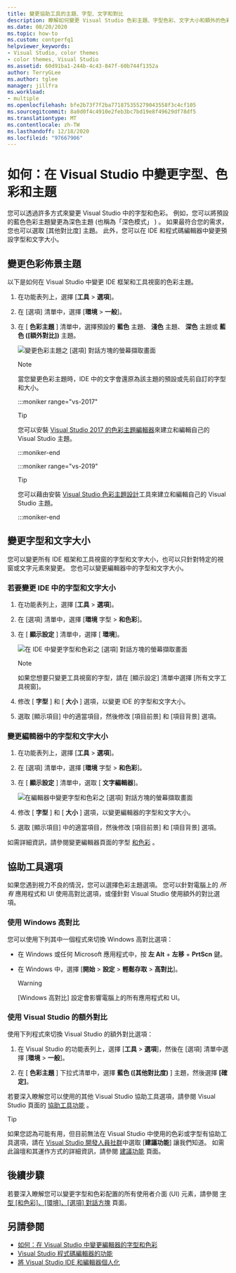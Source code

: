 ```yaml
---
title: 變更協助工具的主題、字型、文字和對比
description: 瞭解如何變更 Visual Studio 色彩主題、字型色彩、文字大小和額外的色彩，以方便使用和協助工具的考慮。
ms.date: 08/20/2020
ms.topic: how-to
ms.custom: contperfq1
helpviewer_keywords:
- Visual Studio, color themes
- color themes, Visual Studio
ms.assetid: 60d91ba1-244b-4c43-847f-60b744f1352a
author: TerryGLee
ms.author: tglee
manager: jillfra
ms.workload:
- multiple
ms.openlocfilehash: bfe2b73f7f2ba771875355279043558f3c4cf105
ms.sourcegitcommit: 8a0d0f4c4910e2feb3bc7bd19e8f49629df78df5
ms.translationtype: MT
ms.contentlocale: zh-TW
ms.lasthandoff: 12/18/2020
ms.locfileid: "97667906"
---
```

# <a name="how-to-change-fonts-colors-and-themes-in-visual-studio"></a>如何：在 Visual Studio 中變更字型、色彩和主題

您可以透過許多方式來變更 Visual Studio 中的字型和色彩。 例如，您可以將預設的藍色色彩主題變更為深色主題 (也稱為「深色模式」 ) 。 如果最符合您的需求，您也可以選取 [其他對比度] 主題。 此外，您可以在 IDE 和程式碼編輯器中變更預設字型和文字大小。

## <a name="change-the-color-theme"></a>變更色彩佈景主題

以下是如何在 Visual Studio 中變更 IDE 框架和工具視窗的色彩主題。

1. 在功能表列上，選擇 [**工具**  >  **選項**]。

1. 在 [選項] 清單中，選擇 [**環境**  >  **一般**]。

1. 在 [ **色彩主題** ] 清單中，選擇預設的 **藍色** 主題、 **淺色** 主題、 **深色** 主題或 **藍色 ([額外對比])** 主題。

   ![變更色彩主題之 [選項] 對話方塊的螢幕擷取畫面](media/fonts-colors-theme.png "您可以用來變更色彩主題之 [選項] 對話方塊的螢幕擷取畫面")

    > [!NOTE]
    > 當您變更色彩主題時，IDE 中的文字會還原為該主題的預設或先前自訂的字型和大小。

    :::moniker range="vs-2017"

    > [!TIP]
    > 您可以安裝 [Visual Studio 2017 的色彩主題編輯器](https://marketplace.visualstudio.com/items?itemName=VisualStudioPlatformTeam.VisualStudio2017ColorThemeEditor)來建立和編輯自己的 Visual Studio 主題。

    :::moniker-end

    :::moniker range="vs-2019"

    > [!TIP]
    > 您可以藉由安裝 [Visual Studio 色彩主題設計](https://marketplace.visualstudio.com/items?itemName=ms-madsk.ColorThemeDesigner)工具來建立和編輯自己的 Visual Studio 主題。

    :::moniker-end

## <a name="change-fonts-and-text-size"></a>變更字型和文字大小

您可以變更所有 IDE 框架和工具視窗的字型和文字大小，也可以只針對特定的視窗或文字元素來變更。 您也可以變更編輯器中的字型和文字大小。

### <a name="to-change-the-font-and-text-size-in-the-ide"></a>若要變更 IDE 中的字型和文字大小

1. 在功能表列上，選擇 [**工具**  >  **選項**]。

1. 在 [選項] 清單中，選擇 [**環境** 字型  >  **和色彩**]。

1. 在 [ **顯示設定** ] 清單中，選擇 [ **環境**]。

   ![在 IDE 中變更字型和色彩之 [選項] 對話方塊的螢幕擷取畫面](media/fonts-colors-environment.png "在 IDE 中變更字型和色彩之 [選項] 對話方塊的螢幕擷取畫面")

    > [!NOTE]
    > 如果您想要只變更工具視窗的字型，請在 [顯示設定] 清單中選擇 [所有文字工具視窗]。

1. 修改 [ **字型** ] 和 [ **大小** ] 選項，以變更 IDE 的字型和文字大小。

1. 選取 [顯示項目] 中的適當項目，然後修改 [項目前景] 和 [項目背景] 選項。

### <a name="to-change-the-font-and-text-size-in-the-editor"></a>變更編輯器中的字型和文字大小

1. 在功能表列上，選擇 [**工具**  >  **選項**]。

1. 在 [選項] 清單中，選擇 [**環境** 字型  >  **和色彩**]。

1. 在 [ **顯示設定** ] 清單中，選取 [ **文字編輯器**]。

   ![在編輯器中變更字型和色彩之 [選項] 對話方塊的螢幕擷取畫面](media/fonts-colors-text-editor.png "在編輯器中變更字型和色彩之 [選項] 對話方塊的螢幕擷取畫面")

1. 修改 [ **字型** ] 和 [ **大小** ] 選項，以變更編輯器的字型和文字大小。

1. 選取 [顯示項目] 中的適當項目，然後修改 [項目前景] 和 [項目背景] 選項。

如需詳細資訊，請參閱變更編輯器頁面的字型 [和色彩](../ide/reference/how-to-change-fonts-and-colors-in-the-editor.md) 。

## <a name="accessibility-options"></a>協助工具選項

如果您遇到視力不良的情況，您可以選擇色彩主題選項。 您可以針對電腦上的 *所有* 應用程式和 UI 使用高對比選項，或僅針對 Visual Studio 使用額外的對比選項。

### <a name="use-windows-high-contrast"></a>使用 Windows 高對比

您可以使用下列其中一個程式來切換 Windows 高對比選項：

- 在 Windows 或任何 Microsoft 應用程式中，按 **左 Alt** + **左移** + **PrtScn** 鍵。

- 在 Windows 中，選擇 [**開始**  >  **設定**  >  **輕鬆存取**  >  **高對比**]。

    > [!WARNING]
    > [Windows 高對比] 設定會影響電腦上的所有應用程式和 UI。

### <a name="use-visual-studio-extra-contrast"></a>使用 Visual Studio 的額外對比

使用下列程式來切換 Visual Studio 的額外對比選項：

1. 在 Visual Studio 的功能表列上，選擇 [**工具**  >  **選項**]，然後在 [選項] 清單中選擇 [**環境**  >  **一般**]。

1. 在 [ **色彩主題** ] 下拉式清單中，選擇 **藍色 ([其他對比度)** ] 主題，然後選擇 **[確定]**。

若要深入瞭解您可以使用的其他 Visual Studio 協助工具選項，請參閱 Visual Studio 頁面的 [協助工具功能](../ide/reference/accessibility-features-of-visual-studio.md) 。

> [!TIP]
> 如果您認為可能有用，但目前無法在 Visual Studio 中使用的色彩或字型有協助工具選項，請在 [Visual Studio 開發人員社群](https://aka.ms/feedback/suggest?space=8)中選取 [**建議功能**] 讓我們知道。 如需此論壇和其運作方式的詳細資訊，請參閱 [建議功能](../ide/suggest-a-feature.md) 頁面。

## <a name="next-steps"></a>後續步驟

若要深入瞭解您可以變更字型和色彩配置的所有使用者介面 (UI) 元素，請參閱 [字型 [和色彩]、[環境]、[選項] 對話方塊](../ide/reference/fonts-and-colors-environment-options-dialog-box.md) 頁面。

## <a name="see-also"></a>另請參閱

- [如何：在 Visual Studio 中變更編輯器的字型和色彩](../ide/reference/how-to-change-fonts-and-colors-in-the-editor.md)
- [Visual Studio 程式碼編輯器的功能](../ide/writing-code-in-the-code-and-text-editor.md)
- [將 Visual Studio IDE 和編輯器個人化](../ide/quickstart-personalize-the-ide.md)
